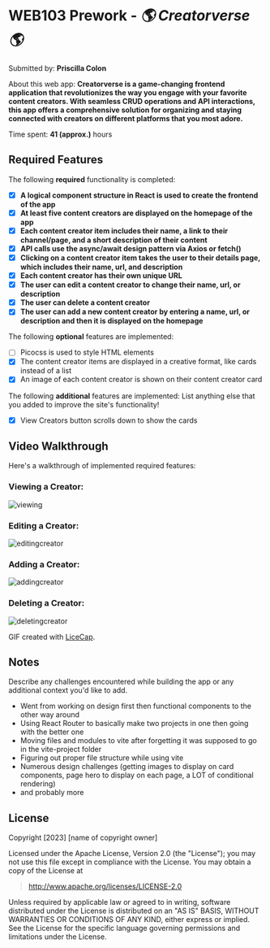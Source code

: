 # WEB103 Prework - *🌎 Creatorverse 🌎*

Submitted by: **Priscilla Colon**

About this web app: **Creatorverse is a game-changing frontend application that revolutionizes the way you engage with your favorite content creators. With seamless CRUD operations and API interactions, this app offers a comprehensive solution for organizing and staying connected with creators on different platforms that you most adore.**

Time spent: **41 (approx.)** hours

## Required Features

The following **required** functionality is completed:

<!-- Make sure to check off completed functionality below -->
- [x] **A logical component structure in React is used to create the frontend of the app**
- [x] **At least five content creators are displayed on the homepage of the app**
- [x] **Each content creator item includes their name, a link to their channel/page, and a short description of their content**
- [x] **API calls use the async/await design pattern via Axios or fetch()**
- [x] **Clicking on a content creator item takes the user to their details page, which includes their name, url, and description**
- [x] **Each content creator has their own unique URL**
- [x] **The user can edit a content creator to change their name, url, or description**
- [x] **The user can delete a content creator**
- [x] **The user can add a new content creator by entering a name, url, or description and then it is displayed on the homepage**

The following **optional** features are implemented:

- [ ] Picocss is used to style HTML elements
- [x] The content creator items are displayed in a creative format, like cards instead of a list
- [x] An image of each content creator is shown on their content creator card

The following **additional** features are implemented:
List anything else that you added to improve the site's functionality!
- [x] View Creators button scrolls down to show the cards

## Video Walkthrough

Here's a walkthrough of implemented required features:

### Viewing a Creator:
![viewing](https://github.com/priscillalynn/codepath-web103-prework/assets/85073401/239799f6-6e5e-48d4-829c-f390671d0444)


### Editing a Creator:
![editingcreator](https://github.com/priscillalynn/codepath-web103-prework/assets/85073401/b124e58c-42c5-44b1-a4eb-ffec05944609)


### Adding a Creator:
![addingcreator](https://github.com/priscillalynn/codepath-web103-prework/assets/85073401/5886b98d-5588-43f6-9271-3f0afb57dc09)


### Deleting a Creator:
![deletingcreator](https://github.com/priscillalynn/codepath-web103-prework/assets/85073401/5aa9c2ed-7270-48f6-92a2-694e18742821)


<!-- Replace this with whatever GIF tool you used! -->
GIF created with [LiceCap](http://www.cockos.com/licecap/).
<!-- Recommended tools:
[Kap](https://getkap.co/) for macOS
[ScreenToGif](https://www.screentogif.com/) for Windows
[peek](https://github.com/phw/peek) for Linux. -->

## Notes

Describe any challenges encountered while building the app or any additional context you'd like to add.
- Went from working on design first then functional components to the other way around
- Using React Router to basically make two projects in one then going with the better one
- Moving files and modules to vite after forgetting it was supposed to go in the vite-project folder
- Figuring out proper file structure while using vite
- Numerous design challenges (getting images to display on card components, page hero to display on each page, a LOT of conditional rendering)
- and probably more


## License

Copyright [2023] [name of copyright owner]

Licensed under the Apache License, Version 2.0 (the "License"); you may not use this file except in compliance with the License. You may obtain a copy of the License at

> http://www.apache.org/licenses/LICENSE-2.0

Unless required by applicable law or agreed to in writing, software distributed under the License is distributed on an "AS IS" BASIS, WITHOUT WARRANTIES OR CONDITIONS OF ANY KIND, either express or implied. See the License for the specific language governing permissions and limitations under the License.
